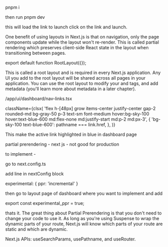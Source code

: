 pnpm i 

then run
pnpm dev

this will load the link to launch click on the link and launch.




One benefit of using layouts in Next.js is that on navigation, only the page components update while the layout won't re-render. This is called partial rendering which preserves client-side React state in the layout when transitioning between pages.


export default function RootLayout({});

This is called a root layout and is required in every Next.js application. Any UI you add to the root layout will be shared across all pages in your application. You can use the root layout to modify your <html> and <body> tags, and add metadata (you'll learn more about metadata in a later chapter).




/app/ui/dashboard/nav-links.tsx

className={clsx(
              'flex h-[48px] grow items-center justify-center gap-2 rounded-md bg-gray-50 p-3 text-sm font-medium hover:bg-sky-100 hover:text-blue-600 md:flex-none md:justify-start md:p-2 md:px-3',
              {
                'bg-sky-100 text-blue-600': pathname === link.href,
              },
            )}


This make the active link highlighted in blue in dashboard page




partial prerendering - next js - not good for production

to implement - 

go to next.config.ts

add line in nextConfig block

  experimental: {
    ppr: 'incremental'
  }

then go to layout page of dashboard where you want to implement and add 

export const experimental_ppr = true;

thats it.
The great thing about Partial Prerendering is that you don't need to change your code to use it. As long as you're using Suspense to wrap the dynamic parts of your route, Next.js will know which parts of your route are static and which are dynamic.



 Next.js APIs: useSearchParams, usePathname, and useRouter.